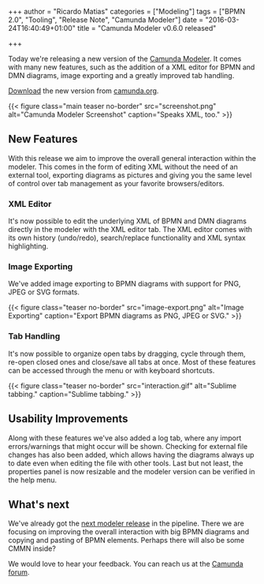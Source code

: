 +++
author = "Ricardo Matias"
categories = ["Modeling"]
tags = ["BPMN 2.0", "Tooling", "Release Note", "Camunda Modeler"]
date = "2016-03-24T16:40:49+01:00"
title = "Camunda Modeler v0.6.0 released"

+++

Today we're releasing a new version of the [Camunda Modeler](https://github.com/camunda/camunda-modeler). It comes with many new features, such as the addition of a XML editor for BPMN and DMN diagrams, image exporting and a greatly improved tab handling.

[Download](https://camunda.org/bpmn/tool/) the new version from [camunda.org](https://camunda.org/bpmn/tool/).

<!--more-->

{{< figure class="main teaser no-border" src="screenshot.png" alt="Camunda Modeler Screenshot" caption="Speaks XML, too." >}}

<style>
  @media(min-width: 900px) {
    figure.main.teaser {
      margin-left: -80px !important;
      margin-right: -80px !important;
    }
  }
</style>

## New Features

With this release we aim to improve the overall general interaction within the modeler. This comes in the form of editing XML without the need of an external tool, exporting diagrams as pictures and giving you the same level of control over tab management as your favorite browsers/editors.

### XML Editor

It's now possible to edit the underlying XML of BPMN and DMN diagrams directly in the modeler with the XML editor tab. The XML editor comes with its own history (undo/redo), search/replace functionality and XML syntax highlighting.

### Image Exporting

We've added image exporting to BPMN diagrams with support for PNG, JPEG or SVG formats.

{{< figure class="teaser no-border" src="image-export.png" alt="Image Exporting" caption="Export BPMN diagrams as PNG, JPEG or SVG." >}}

### Tab Handling

It's now possible to organize open tabs by dragging, cycle through them, re-open closed ones and close/save all tabs at once. Most of these features can be accessed through the menu or with keyboard shortcuts.

{{< figure class="teaser no-border" src="interaction.gif" alt="Sublime tabbing." caption="Sublime tabbing." >}}

## Usability Improvements

Along with these features we've also added a log tab, where any import errors/warnings that might occur will be shown. Checking for external file changes has also been added, which allows having the diagrams always up to date even when editing the file with other tools. Last but not least, the properties panel is now resizable and the modeler version can be verified in the help menu.


## What's next

We've already got the [next modeler release](https://github.com/camunda/camunda-modeler/issues?q=is%3Aopen+is%3Aissue+milestone%3A%22M04+-+Huge+Diagrams%22) in the pipeline. There we are focusing on improving the overall interaction with big BPMN diagrams and copying and pasting of BPMN elements. Perhaps there will also be some CMMN inside?

We would love to hear your feedback. You can reach us at the [Camunda forum](https://forum.camunda.org/c/modeler).
